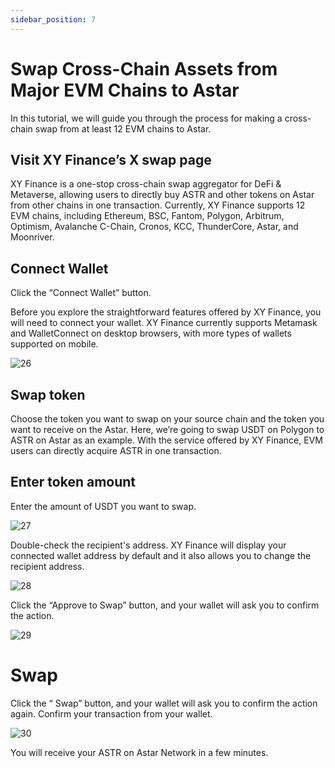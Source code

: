 ```yaml
---
sidebar_position: 7
---
```


# Swap Cross-Chain Assets from Major EVM Chains to Astar

In this tutorial, we will guide you through the process for making a cross-chain swap from at least 12 EVM chains to Astar.

## Visit XY Finance’s X swap page

XY Finance is a one-stop cross-chain swap aggregator for DeFi & Metaverse, allowing users to directly buy ASTR and other tokens on Astar from other chains in one transaction. Currently, XY Finance supports 12 EVM chains, including Ethereum, BSC, Fantom, Polygon, Arbitrum, Optimism, Avalanche C-Chain, Cronos, KCC, ThunderCore, Astar, and Moonriver.

## Connect Wallet

Click the “Connect Wallet” button.

Before you explore the straightforward features offered by XY Finance, you will need to connect your wallet. XY Finance currently supports Metamask and WalletConnect on desktop browsers, with more types of wallets supported on mobile.

![26](img/26.png)

## Swap token

Choose the token you want to swap on your source chain and the token you want to receive on the Astar. Here, we’re going to swap USDT on Polygon to ASTR on Astar as an example. With the service offered by XY Finance, EVM users can directly acquire ASTR in one transaction.

## Enter token amount

Enter the amount of USDT you want to swap.

![27](img/27.png)

Double-check the recipient's address. XY Finance will display your connected wallet address by default and it also allows you to change the recipient address.

![28](img/28.png)

Click the “Approve to Swap” button, and your wallet will ask you to confirm the action.

![29](img/29.png)

# Swap

Click the “ Swap” button, and your wallet will ask you to confirm the action again. Confirm your transaction from your wallet.

![30](img/30.png)

You will receive your ASTR on Astar Network in a few minutes.
